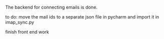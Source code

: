 The backend for connecting emails is done. 

to do:
move the mail ids to a separate json file in pycharm and import it in imap_sync.py

finish front end work
